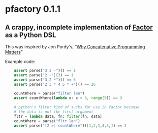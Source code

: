 # pfactory 0.1.1
## A crappy, incomplete implementation of [Factor](http://factorcode.org) as a Python DSL

This was inspired by Jon Purdy's, “[Why Concatenative Programming Matters](http://evincarofautumn.blogspot.mx/2012/02/why-concatenative-programming-matters.html)”

Example code:

```python
    assert parse("3 2 -")() == 1
    assert parse("2 -")(3) == 1
    assert parse("3 2 *")() == 6
    assert parse("2 3 * 4 5 * +")() == 26
    
    countWhere = parse("filter len")
    assert countWhere(lambda x: x < 3, range(5)) == 3
    
    # python's filter kind of sucks for use in factor because 
    # the data is not the first argument
    fltr = lambda data, fn: filter(fn, data)
    countWhere = parse("fltr len")
    assert parse("[2 >] countWhere")([1,2,3,4,5,]) == 3
```